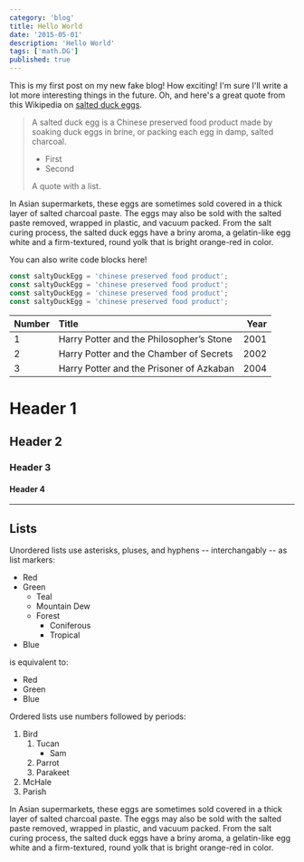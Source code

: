 ```yaml
---
category: 'blog'
title: Hello World
date: '2015-05-01'
description: 'Hello World'
tags: ['math.DG']
published: true
---
```


This is my first post on my new fake blog! How exciting! I'm sure I'll write a lot more interesting things in the future. Oh, and here's a great quote from this Wikipedia on
[salted duck eggs](https://en.wikipedia.org/wiki/Salted_duck_egg).

> A salted duck egg is a Chinese preserved food product made by soaking duck eggs in brine, or packing each egg in damp, salted charcoal.
>
> - First
> - Second
>
> A quote with a list.

In Asian supermarkets, these eggs are sometimes sold covered in a thick layer of salted charcoal paste. The eggs may also be sold with the salted paste removed, wrapped in plastic, and vacuum packed. From the salt curing process, the salted duck eggs have a briny aroma, a gelatin-like egg white and a firm-textured, round yolk that is bright orange-red in color.

<!-- ![Chinese Salty Egg](./salty_egg.jpg) -->

You can also write code blocks here!

```js
const saltyDuckEgg = 'chinese preserved food product';
const saltyDuckEgg = 'chinese preserved food product';
const saltyDuckEgg = 'chinese preserved food product';
const saltyDuckEgg = 'chinese preserved food product';
```

| Number | Title                                    | Year |
| :----- | :--------------------------------------- | ---: |
| 1      | Harry Potter and the Philosopher’s Stone | 2001 |
| 2      | Harry Potter and the Chamber of Secrets  | 2002 |
| 3      | Harry Potter and the Prisoner of Azkaban | 2004 |

# Header 1

## Header 2

### Header 3

#### Header 4

---

## Lists

Unordered lists use asterisks, pluses, and hyphens -- interchangably
-- as list markers:

- Red
- Green
  - Teal
  - Mountain Dew
  - Forest
    - Coniferous
    - Tropical
- Blue

is equivalent to:

- Red
- Green
- Blue

Ordered lists use numbers followed by periods:

1. Bird
   1. Tucan
      - Sam
   2. Parrot
   3. Parakeet
2. McHale
3. Parish

In Asian supermarkets, these eggs are sometimes sold covered in a thick layer of salted charcoal paste. The eggs may also be sold with the salted paste removed, wrapped in plastic, and vacuum packed. From the salt curing process, the salted duck eggs have a briny aroma, a gelatin-like egg white and a firm-textured, round yolk that is bright orange-red in color.
